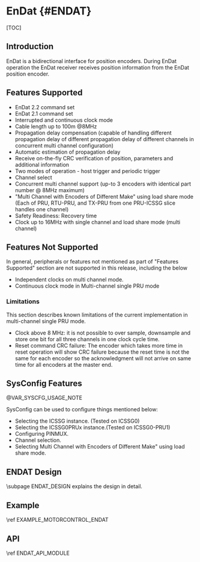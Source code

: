 # EnDat {#ENDAT}

[TOC]

## Introduction

EnDat is a bidirectional interface for position encoders. During EnDat operation the EnDat receiver receives position information from the EnDat position encoder.

## Features Supported

   -  EnDat 2.2 command set
   -  EnDat 2.1 command set
   -  Interrupted and continuous clock mode
   -  Cable length up to 100m @8MHz
   -  Propagation delay compensation (capable of handling different propagation delay of different
      propagation delay of different channels in concurrent multi
      channel configuration)
   -  Automatic estimation of propagation delay
   -  Receive on-the-fly CRC verification of position, parameters and additional information
   -  Two modes of operation - host trigger and periodic trigger
   -  Channel select
   -  Concurrent multi channel support (up-to 3 encoders with identical part number @ 8MHz maximum)
   -  "Multi Channel with Encoders of Different Make" using load share mode (Each of PRU, RTU-PRU, and TX-PRU from one PRU-ICSSG slice handles one channel)
   -  Safety Readiness: Recovery time
   -  Clock up to 16MHz with single channel and load share mode (multi channel)

## Features Not Supported

In general, peripherals or features not mentioned as part of "Features Supported" section are not
supported in this release, including the below
-  Independent clocks on multi channel mode.
-  Continuous clock mode in Multi-channel single PRU mode

### Limitations 
This section describes known limitations of the current implementation in multi-channel single PRU mode.
- Clock above 8 MHz: it is not possible to over sample, downsample and store one bit for all three channels in one clock cycle time.
- Reset command CRC failure: The encoder which takes more time in reset operation will show CRC failure because the reset time is not the same for each encoder so the acknowledgment will not arrive on same time for all encoders at the master end.   
    
## SysConfig Features

@VAR_SYSCFG_USAGE_NOTE

SysConfig can be used to configure things mentioned below:
- Selecting the ICSSG instance. (Tested on ICSSG0)
- Selecting the ICSSG0PRUx instance.(Tested on ICSSG0-PRU1)
- Configuring PINMUX.
- Channel selection.
- Selecting Multi Channel with Encoders of Different Make" using load share mode.


## ENDAT Design

\subpage ENDAT_DESIGN explains the design in detail.

## Example
\ref EXAMPLE_MOTORCONTROL_ENDAT

## API
\ref ENDAT_API_MODULE

